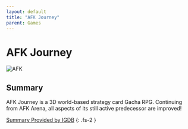 ```yaml
---
layout: default
title: "AFK Journey"
parent: Games
---
```


# AFK Journey

![AFK](https://cdn.discordapp.com/emojis/1323743261961093183.png)

## Summary

AFK Journey is a 3D world-based strategy card Gacha RPG. Continuing from AFK Arena, all aspects of its still active predecessor are improved!

[Summary Provided by IGDB](https://www.igdb.com/games/afk-journey)
{: .fs-2 }